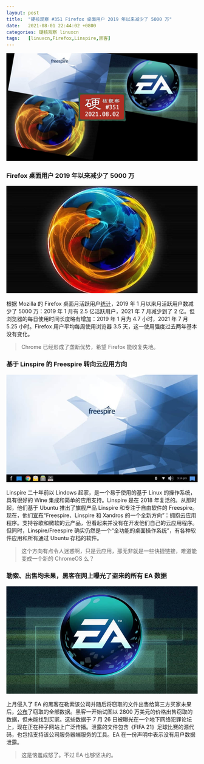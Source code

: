 ```yaml
---
layout: post
title:	"硬核观察 #351 Firefox 桌面用户 2019 年以来减少了 5000 万"
date:	2021-08-01 22:44:02 +0800 
categories:	硬核观察 linuxcn 
tags:	[linuxcn,Firefox,Linspire,黑客]
---
```



![](/Asserts/Images/album/202108/01/224209zo9hm2coyh29w3tn.jpg)


### Firefox 桌面用户 2019 年以来减少了 5000 万


![](/Asserts/Images/album/202108/01/224218jxb871jhp1gdzjxd.jpg)


根据 Mozilla 的 Firefox 桌面月活跃用户[统计](https://data.firefox.com/dashboard/user-activity)，2019 年 1 月以来月活跃用户数减少了 5000 万：2019 年 1 月有 2.5 亿活跃用户，2021 年 7 月减少到了 2 亿。但浏览器的每日使用时间长度略有增加：2019 年 1 月为 4.7 小时，2021 年 7 月 5.25 小时。Firefox 用户平均每周使用浏览器 3.5 天，这一使用强度过去两年基本没有变化。



> 
> Chrome 已经形成了垄断优势，希望 Firefox 能收复失地。
> 
> 
> 


### 基于 Linspire 的 Freespire 转向云应用方向


![](/Asserts/Images/album/202108/01/224330iqooiipyhaillrqy.jpg)


Linspire 二十年前以 Lindows 起家，是一个易于使用的基于 Linux 的操作系统，具有很好的 Wine 集成和简单的应用支持。Linspire 是在 2018 年复活的。从那时起，他们基于 Ubuntu 推出了旗舰产品 Linspire 和专注于自由软件的 Freespire。现在，他们[宣布](https://www.freespire.net/2021/07/freespire-77-released.html?m=1)“Freespire、Linspire 和 Xandros 的一个全新方向”：拥抱云应用程序。支持谷歌和微软的云产品，但看起来并没有在开发他们自己的云应用程序。但同时，Linspire/Freespire 确实仍然是一个“全功能的桌面操作系统”，有各种软件应用和所有通过 Ubuntu 存档的软件。



> 
> 这个方向有点令人迷惑啊，只是云应用，那无非就是一些快捷链接，难道能变成一个新的 ChromeOS 么？
> 
> 
> 


### 勒索、出售均未果，黑客在网上曝光了盗来的所有 EA 数据


![](/Asserts/Images/album/202108/01/224347i666uuu8p6qqdlqs.jpg)


上月侵入了 EA 的黑客在勒索该公司并随后将窃取的文件出售给第三方买家未果后，[公布](https://therecord.media/hackers-leak-full-ea-data-after-failed-extortion-attempt/)了窃取的全部数据。黑客一开始试图以 2800 万美元的价格出售窃取的数据，但未能找到买家。这些数据于 7 月 26 日被曝光在一个地下网络犯罪论坛上，现在正在种子网站上广泛传播。泄露的文件包含《FIFA 21》足球比赛的源代码，也包括支持该公司服务器端服务的工具。EA 在一份声明中表示没有用户数据泄露。



> 
> 这是恼羞成怒了。不过 EA 也够坚决的。
> 
> 
>
